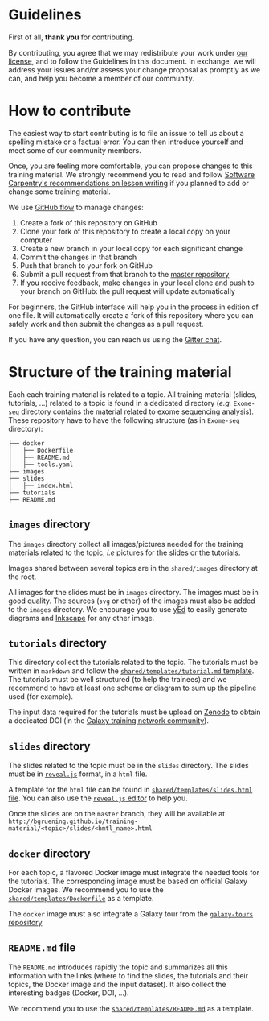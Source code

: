 Guidelines
===

First of all, **thank you** for contributing.


By contributing, you agree that we may redistribute your work under [our license](LICENSE.md), and to follow the Guidelines in this document. In exchange, we will address your issues and/or assess your change proposal as promptly as we can, and help you become a member of our community.

# How to contribute

The easiest way to start contributing is to file an issue to tell us about a spelling mistake or a factual error. You can then introduce yourself and meet some of our community members.

Once, you are feeling more comfortable, you can propose changes to this training material. We strongly recommend you to read and follow [Software Carpentry's recommendations on lesson writing](http://swcarpentry.github.io/instructor-training/19-lessons/) if you planned to add or change some training material.

We use [GitHub flow](https://guides.github.com/introduction/flow/) to manage changes:

1. Create a fork of this repository on GitHub
2. Clone your fork of this repository to create a local copy on your computer
3. Create a new branch in your local copy for each significant change
4. Commit the changes in that branch
5. Push that branch to your fork on GitHub
6. Submit a pull request from that branch to the [master repository](https://github.com/bgruening/training-material)
7. If you receive feedback, make changes in your local clone and push to your branch on GitHub: the pull request will update automatically

For beginners, the GitHub interface will help you in the process in edition of one file. It will automatically create a fork of this repository where you can safely work and then submit the changes as a pull request.

If you have any question, you can reach us using the [Gitter chat]().

# Structure of the training material

Each each training material is related to a topic. All training material (slides, tutorials, ...) related to a topic is found in a dedicated directory (*e.g.* `Exome-seq` directory contains the material related to exome sequencing analysis). These repository have to have the following structure (as in `Exome-seq` directory):

```
├── docker
│   ├── Dockerfile
│   ├── README.md
│   ├── tools.yaml
├── images
├── slides
│   ├── index.html
├── tutorials
├── README.md
```

## `images` directory

The `images` directory collect all images/pictures needed for the training materials related to the topic, *i.e* pictures for the slides or the tutorials.

Images shared between several topics are in the `shared/images` directory at the root.

All images for the slides must be in `images` directory. The images must be in good quality. The sources (`svg` or other) of the images must also be added to the `images` directory. We encourage you to use [yEd](http://www.yworks.com/products/yed) to easily generate diagrams and [Inkscape](https://inkscape.org/en/) for any other image.

## `tutorials` directory

This directory collect the tutorials related to the topic. The tutorials must
be written in `markdown` and follow the [`shared/templates/tutorial.md` template](shared/templates/tutorial.md). The tutorials must be well structured (to help the trainees) and we recommend to have at least one scheme or diagram to sum up the pipeline used (for example).

The input data required for the tutorials must be upload on [Zenodo](https://zenodo.org/) to obtain a dedicated DOI (in the [Galaxy training network community](https://zenodo.org/communities/galaxy-training/?page=1&size=20)).

## `slides` directory

The slides related to the topic must be in the `slides` directory. The slides
must be in [`reveal.js`](https://github.com/hakimel/reveal.js/) format, in a
`html` file.

A template for the `html` file can be found in
[`shared/templates/slides.html` file](shared/templates/slides.html).
You can also use the [`reveal.js` editor](https://slides.com/?ref=github)
to help you.

Once the slides are on the `master` branch, they will be available at `http://bgruening.github.io/training-material/<topic>/slides/<hmtl_name>.html`

## `docker` directory

For each topic, a flavored Docker image must integrate the needed tools for
the tutorials. The corresponding image must be based on official Galaxy Docker
images. We recommend you to use the [`shared/templates/Dockerfile`](shared/templates/Dockerfile) as a template.

The `docker` image must also integrate a Galaxy tour from the [`galaxy-tours` repository](https://github.com/galaxyproject/galaxy-tours)

## `README.md` file

The `README.md` introduces rapidly the topic and summarizes all this information with the links (where to find the slides, the tutorials and their
topics, the Docker image and the input dataset). It also collect the interesting  badges (Docker, DOI, ...).

We recommend you to use the [`shared/templates/README.md`](shared/templates/README.md) as a template.
